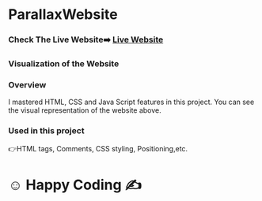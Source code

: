 # ParallaxWebsite

### Check The Live Website➡️ [Live Website](https://parallaxpageproject.netlify.app/)

### Visualization of the Website

### Overview
I mastered HTML, CSS and Java Script features in this project. You can see the visual representation of the website above.

### Used in this project
👉HTML tags, Comments, CSS styling, Positioning,etc.

# ☺ Happy Coding ✍


